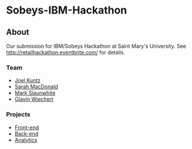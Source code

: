 # Sobeys-IBM-Hackathon

## About

Our submission for IBM/Sobeys Hackathon at Saint Mary's University.
See http://retailhackathon.eventbrite.com/ for details.

### Team

- [Joel Kuntz](https://github.com/Frozenfire92)
- [Sarah MacDonald](https://github.com/rainbee2214)
- [Mark Slaunwhite](https://github.com/markslaunwhite)
- [Glavin Wiechert](https://github.com/Glavin001)

### Projects

- [Front-end](https://github.com/Frozenfire92/Sobeys-IBM-Hackathon/tree/front-end)
- [Back-end](https://github.com/Frozenfire92/Sobeys-IBM-Hackathon/tree/back-end)
- [Analytics](https://github.com/Frozenfire92/Sobeys-IBM-Hackathon/tree/analytics)
